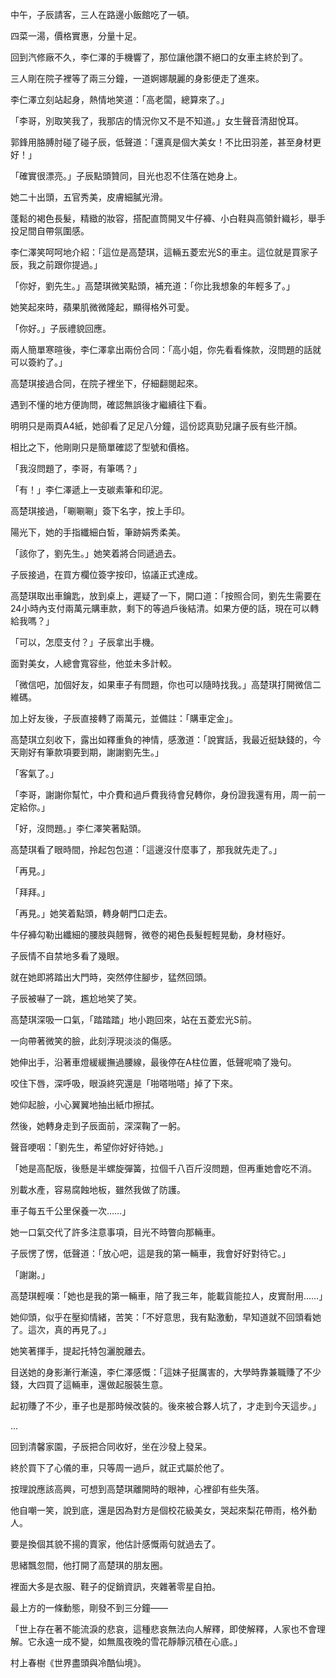 中午，子辰請客，三人在路邊小飯館吃了一頓。  

四菜一湯，價格實惠，分量十足。  

回到汽修廠不久，李仁澤的手機響了，那位讓他讚不絕口的女車主終於到了。  

三人剛在院子裡等了兩三分鐘，一道婀娜靚麗的身影便走了進來。  

李仁澤立刻站起身，熱情地笑道：「高老闆，總算來了。」  

「李哥，別取笑我了，我那店的情況你又不是不知道。」女生聲音清甜悅耳。  

郭鋒用胳膊肘碰了碰子辰，低聲道：「還真是個大美女！不比田羽差，甚至身材更好！」  

「確實很漂亮。」子辰點頭贊同，目光也忍不住落在她身上。  

她二十出頭，五官秀美，皮膚細膩光滑。  

蓬鬆的褐色長髮，精緻的妝容，搭配直筒開叉牛仔褲、小白鞋與高領針織衫，舉手投足間自帶氛圍感。  

李仁澤笑呵呵地介紹：「這位是高楚琪，這輛五菱宏光S的車主。這位就是買家子辰，我之前跟你提過。」  

「你好，劉先生。」高楚琪微笑點頭，補充道：「你比我想象的年輕多了。」  

她笑起來時，蘋果肌微微隆起，顯得格外可愛。  

「你好。」子辰禮貌回應。  

兩人簡單寒暄後，李仁澤拿出兩份合同：「高小姐，你先看看條款，沒問題的話就可以簽約了。」  

高楚琪接過合同，在院子裡坐下，仔細翻閱起來。  

遇到不懂的地方便詢問，確認無誤後才繼續往下看。  

明明只是兩頁A4紙，她卻看了足足八分鐘，這份認真勁兒讓子辰有些汗顏。  

相比之下，他剛剛只是簡單確認了型號和價格。  

「我沒問題了，李哥，有筆嗎？」  

「有！」李仁澤遞上一支碳素筆和印泥。  

高楚琪接過，「唰唰唰」簽下名字，按上手印。  

陽光下，她的手指纖細白皙，筆跡娟秀柔美。  

「該你了，劉先生。」她笑着將合同遞過去。  

子辰接過，在買方欄位簽字按印，協議正式達成。  

高楚琪取出車鑰匙，放到桌上，遲疑了一下，開口道：「按照合同，劉先生需要在24小時內支付兩萬元購車款，剩下的等過戶後結清。如果方便的話，現在可以轉給我嗎？」  

「可以，怎麼支付？」子辰拿出手機。  

面對美女，人總會寬容些，他並未多計較。  

「微信吧，加個好友，如果車子有問題，你也可以隨時找我。」高楚琪打開微信二維碼。  

加上好友後，子辰直接轉了兩萬元，並備註：「購車定金」。  

高楚琪立刻收下，露出如釋重負的神情，感激道：「說實話，我最近挺缺錢的，今天剛好有筆款項要到期，謝謝劉先生。」  

「客氣了。」  

「李哥，謝謝你幫忙，中介費和過戶費我待會兒轉你，身份證我還有用，周一前一定給你。」  

「好，沒問題。」李仁澤笑著點頭。  

高楚琪看了眼時間，拎起包包道：「這邊沒什麼事了，那我就先走了。」  

「再見。」  

「拜拜。」  

「再見。」她笑着點頭，轉身朝門口走去。  

牛仔褲勾勒出纖細的腰肢與翹臀，微卷的褐色長髮輕輕晃動，身材極好。  

子辰情不自禁地多看了幾眼。  

就在她即將踏出大門時，突然停住腳步，猛然回頭。  

子辰被嚇了一跳，尷尬地笑了笑。  

高楚琪深吸一口氣，「踏踏踏」地小跑回來，站在五菱宏光S前。  

一向帶著微笑的臉，此刻浮現淡淡的傷感。  

她伸出手，沿著車燈緩緩撫過腰線，最後停在A柱位置，低聲呢喃了幾句。  

咬住下唇，深呼吸，眼淚終究還是「啪嗒啪嗒」掉了下來。  

她仰起臉，小心翼翼地抽出紙巾擦拭。  

然後，她轉身走到子辰面前，深深鞠了一躬。  

聲音哽咽：「劉先生，希望你好好待她。」  

「她是高配版，後懸是半螺旋彈簧，拉個千八百斤沒問題，但再重她會吃不消。  

別載水產，容易腐蝕地板，雖然我做了防護。  

車子每五千公里保養一次……」  

她一口氣交代了許多注意事項，目光不時瞥向那輛車。  

子辰愣了愣，低聲道：「放心吧，這是我的第一輛車，我會好好對待它。」  

「謝謝。」  

高楚琪輕嘆：「她也是我的第一輛車，陪了我三年，能載貨能拉人，皮實耐用……」  

她仰頭，似乎在壓抑情緒，苦笑：「不好意思，我有點激動，早知道就不回頭看她了。這次，真的再見了。」  

她笑著揮手，提起托特包灑脫離去。  

目送她的身影漸行漸遠，李仁澤感慨：「這妹子挺厲害的，大學時靠兼職賺了不少錢，大四買了這輛車，還做起服裝生意。  

起初賺了不少，車子也是那時候改裝的。後來被合夥人坑了，才走到今天這步。」  

...  

回到清馨家園，子辰把合同收好，坐在沙發上發呆。  

終於買下了心儀的車，只等周一過戶，就正式屬於他了。  

按理說應該高興，可想到高楚琪離開時的眼神，心裡卻有些失落。  

他自嘲一笑，說到底，還是因為對方是個校花級美女，哭起來梨花帶雨，格外動人。  

要是換個其貌不揚的賣家，他估計感慨兩句就過去了。  

思緒飄忽間，他打開了高楚琪的朋友圈。  

裡面大多是衣服、鞋子的促銷資訊，夾雜著零星自拍。  

最上方的一條動態，剛發不到三分鐘——  

「世上存在著不能流淚的悲哀，這種悲哀無法向人解釋，即使解釋，人家也不會理解。它永遠一成不變，如無風夜晚的雪花靜靜沉積在心底。」  

村上春樹《世界盡頭與冷酷仙境》。